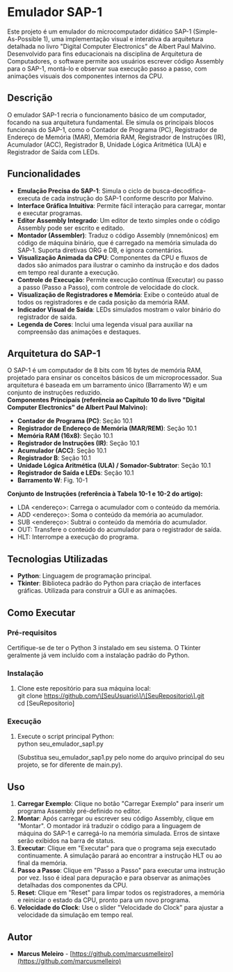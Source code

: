 # **Emulador SAP-1**

Este projeto é um emulador do microcomputador didático SAP-1 (Simple-As-Possible 1), uma implementação visual e interativa da arquitetura detalhada no livro "Digital Computer Electronics" de Albert Paul Malvino. Desenvolvido para fins educacionais na disciplina de Arquitetura de Computadores, o software permite aos usuários escrever código Assembly para o SAP-1, montá-lo e observar sua execução passo a passo, com animações visuais dos componentes internos da CPU.

## **Descrição**

O emulador SAP-1 recria o funcionamento básico de um computador, focando na sua arquitetura fundamental. Ele simula os principais blocos funcionais do SAP-1, como o Contador de Programa (PC), Registrador de Endereço de Memória (MAR), Memória RAM, Registrador de Instruções (IR), Acumulador (ACC), Registrador B, Unidade Lógica Aritmética (ULA) e Registrador de Saída com LEDs.

## **Funcionalidades**

* **Emulação Precisa do SAP-1**: Simula o ciclo de busca-decodifica-executa de cada instrução do SAP-1 conforme descrito por Malvino.  
* **Interface Gráfica Intuitiva**: Permite fácil interação para carregar, montar e executar programas.  
* **Editor Assembly Integrado**: Um editor de texto simples onde o código Assembly pode ser escrito e editado.  
* **Montador (Assembler)**: Traduz o código Assembly (mnemônicos) em código de máquina binário, que é carregado na memória simulada do SAP-1. Suporta diretivas ORG e DB, e ignora comentários.  
* **Visualização Animada da CPU**: Componentes da CPU e fluxos de dados são animados para ilustrar o caminho da instrução e dos dados em tempo real durante a execução.  
* **Controle de Execução**: Permite execução contínua (Executar) ou passo a passo (Passo a Passo), com controle de velocidade do clock.  
* **Visualização de Registradores e Memória**: Exibe o conteúdo atual de todos os registradores e de cada posição da memória RAM.  
* **Indicador Visual de Saída**: LEDs simulados mostram o valor binário do registrador de saída.  
* **Legenda de Cores**: Inclui uma legenda visual para auxiliar na compreensão das animações e destaques.

## **Arquitetura do SAP-1**

O SAP-1 é um computador de 8 bits com 16 bytes de memória RAM, projetado para ensinar os conceitos básicos de um microprocessador. Sua arquitetura é baseada em um barramento único (Barramento W) e um conjunto de instruções reduzido.  
**Componentes Principais (referência ao Capítulo 10 do livro "Digital Computer Electronics" de Albert Paul Malvino):**

* **Contador de Programa (PC)**: Seção 10.1  
* **Registrador de Endereço de Memória (MAR/REM)**: Seção 10.1  
* **Memória RAM (16x8)**: Seção 10.1  
* **Registrador de Instruções (IR)**: Seção 10.1  
* **Acumulador (ACC)**: Seção 10.1  
* **Registrador B**: Seção 10.1  
* **Unidade Lógica Aritmética (ULA) / Somador-Subtrator**: Seção 10.1  
* **Registrador de Saída e LEDs**: Seção 10.1  
* **Barramento W**: Fig. 10-1

**Conjunto de Instruções (referência à Tabela 10-1 e 10-2 do artigo):**

* LDA \<endereço\>: Carrega o acumulador com o conteúdo da memória.  
* ADD \<endereço\>: Soma o conteúdo da memória ao acumulador.  
* SUB \<endereço\>: Subtrai o conteúdo da memória do acumulador.  
* OUT: Transfere o conteúdo do acumulador para o registrador de saída.  
* HLT: Interrompe a execução do programa.

## **Tecnologias Utilizadas**

* **Python**: Linguagem de programação principal.  
* **Tkinter**: Biblioteca padrão do Python para criação de interfaces gráficas. Utilizada para construir a GUI e as animações.

## **Como Executar**

### **Pré-requisitos**

Certifique-se de ter o Python 3 instalado em seu sistema. O Tkinter geralmente já vem incluído com a instalação padrão do Python.

### **Instalação**

1. Clone este repositório para sua máquina local:  
   git clone https://github.com/\[SeuUsuario\]/\[SeuRepositorio\].git  
   cd \[SeuRepositorio\]

### **Execução**

1. Execute o script principal Python:  
   python seu\_emulador\_sap1.py

   (Substitua seu\_emulador\_sap1.py pelo nome do arquivo principal do seu projeto, se for diferente de main.py).

## **Uso**

1. **Carregar Exemplo**: Clique no botão "Carregar Exemplo" para inserir um programa Assembly pré-definido no editor.  
2. **Montar**: Após carregar ou escrever seu código Assembly, clique em "Montar". O montador irá traduzir o código para a linguagem de máquina do SAP-1 e carregá-lo na memória simulada. Erros de sintaxe serão exibidos na barra de status.  
3. **Executar**: Clique em "Executar" para que o programa seja executado continuamente. A simulação parará ao encontrar a instrução HLT ou ao final da memória.  
4. **Passo a Passo**: Clique em "Passo a Passo" para executar uma instrução por vez. Isso é ideal para depuração e para observar as animações detalhadas dos componentes da CPU.  
5. **Reset**: Clique em "Reset" para limpar todos os registradores, a memória e reiniciar o estado da CPU, pronto para um novo programa.  
6. **Velocidade do Clock**: Use o slider "Velocidade do Clock" para ajustar a velocidade da simulação em tempo real.

## **Autor**

* **Marcus Meleiro** \- [https://github.com/marcusmelleiro](https://github.com/marcusmelleiro)
